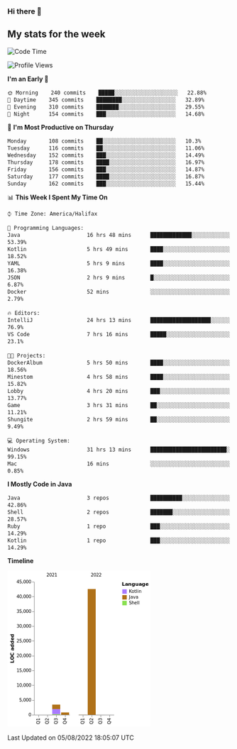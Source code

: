 ### Hi there 👋

## My stats for the week
<!--START_SECTION:waka-->
![Code Time](http://img.shields.io/badge/Code%20Time-367%20hrs%2041%20mins-blue)

![Profile Views](http://img.shields.io/badge/Profile%20Views-0-blue)

**I'm an Early 🐤** 

```text
🌞 Morning    240 commits    █████░░░░░░░░░░░░░░░░░░░░   22.88% 
🌆 Daytime    345 commits    ████████░░░░░░░░░░░░░░░░░   32.89% 
🌃 Evening    310 commits    ███████░░░░░░░░░░░░░░░░░░   29.55% 
🌙 Night      154 commits    ███░░░░░░░░░░░░░░░░░░░░░░   14.68%

```
📅 **I'm Most Productive on Thursday** 

```text
Monday       108 commits    ██░░░░░░░░░░░░░░░░░░░░░░░   10.3% 
Tuesday      116 commits    ██░░░░░░░░░░░░░░░░░░░░░░░   11.06% 
Wednesday    152 commits    ███░░░░░░░░░░░░░░░░░░░░░░   14.49% 
Thursday     178 commits    ████░░░░░░░░░░░░░░░░░░░░░   16.97% 
Friday       156 commits    ███░░░░░░░░░░░░░░░░░░░░░░   14.87% 
Saturday     177 commits    ████░░░░░░░░░░░░░░░░░░░░░   16.87% 
Sunday       162 commits    ███░░░░░░░░░░░░░░░░░░░░░░   15.44%

```


📊 **This Week I Spent My Time On** 

```text
⌚︎ Time Zone: America/Halifax

💬 Programming Languages: 
Java                     16 hrs 48 mins      █████████████░░░░░░░░░░░░   53.39% 
Kotlin                   5 hrs 49 mins       ████░░░░░░░░░░░░░░░░░░░░░   18.52% 
YAML                     5 hrs 9 mins        ████░░░░░░░░░░░░░░░░░░░░░   16.38% 
JSON                     2 hrs 9 mins        █░░░░░░░░░░░░░░░░░░░░░░░░   6.87% 
Docker                   52 mins             ░░░░░░░░░░░░░░░░░░░░░░░░░   2.79%

🔥 Editors: 
IntelliJ                 24 hrs 13 mins      ███████████████████░░░░░░   76.9% 
VS Code                  7 hrs 16 mins       █████░░░░░░░░░░░░░░░░░░░░   23.1%

🐱‍💻 Projects: 
DockerAlbum              5 hrs 50 mins       ████░░░░░░░░░░░░░░░░░░░░░   18.56% 
Minestom                 4 hrs 58 mins       ████░░░░░░░░░░░░░░░░░░░░░   15.82% 
Lobby                    4 hrs 20 mins       ███░░░░░░░░░░░░░░░░░░░░░░   13.77% 
Game                     3 hrs 31 mins       ██░░░░░░░░░░░░░░░░░░░░░░░   11.21% 
Shungite                 2 hrs 59 mins       ██░░░░░░░░░░░░░░░░░░░░░░░   9.49%

💻 Operating System: 
Windows                  31 hrs 13 mins      ████████████████████████░   99.15% 
Mac                      16 mins             ░░░░░░░░░░░░░░░░░░░░░░░░░   0.85%

```

**I Mostly Code in Java** 

```text
Java                     3 repos             ██████████░░░░░░░░░░░░░░░   42.86% 
Shell                    2 repos             ███████░░░░░░░░░░░░░░░░░░   28.57% 
Ruby                     1 repo              ███░░░░░░░░░░░░░░░░░░░░░░   14.29% 
Kotlin                   1 repo              ███░░░░░░░░░░░░░░░░░░░░░░   14.29%

```


**Timeline**

![Chart not found](https://raw.githubusercontent.com/lyndseyy/lyndseyy/main/charts/bar_graph.png) 


 Last Updated on 05/08/2022 18:05:07 UTC
<!--END_SECTION:waka-->